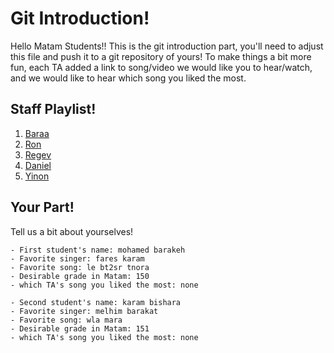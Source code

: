 # Git Introduction!

Hello Matam Students!!
This is the git introduction part, you'll need to adjust this file and push it to a git repository of yours!
To make things a bit more fun, each TA added a link to song/video we would like you to hear/watch, and we would like to hear which song you liked the most.

## Staff Playlist!

1. [Baraa](https://www.youtube.com/watch?v=Oextk-If8HQ)
2. [Ron](https://www.youtube.com/watch?v=lhfs1CzzUPM)
3. [Regev](https://www.youtube.com/watch?v=HYsz1hP0BFo)
4. [Daniel](https://www.youtube.com/watch?v=1_yirYhYLDU)
5. [Yinon](https://www.youtube.com/watch?v=3pM4g-tr-2U)

## Your Part!

Tell us a bit about yourselves! 

	- First student's name: mohamed barakeh
	- Favorite singer: fares karam
	- Favorite song: le bt2sr tnora
	- Desirable grade in Matam: 150
	- which TA's song you liked the most: none

	- Second student's name: karam bishara
	- Favorite singer: melhim barakat
	- Favorite song: wla mara
	- Desirable grade in Matam: 151 
	- which TA's song you liked the most: none
